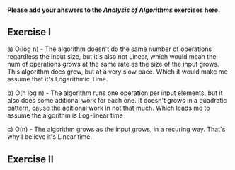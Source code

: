 #### Please add your answers to the ***Analysis of  Algorithms*** exercises here.

## Exercise I

a)	O(log n)		-	The algorithm doesn't do the same number of operations regardless the input size, but it's also not Linear, which would mean the num of operations grows at the same rate as the size of the input grows. This algorithm does grow, but at a very slow pace. Which it would make me assume that it's Logarithmic Time.


b)	O(n log n)		-	The algorithm runs one operation per input elements, but it also does some aditional work for each one. It doesn't grows in a quadratic pattern, cause the aditional work in not that much. Which leads me to assume the algorithm is Log-linear time


c) 	O(n)			-	The algorithm grows as the input grows, in a recuring way. That's why I believe it's Linear time.

## Exercise II


